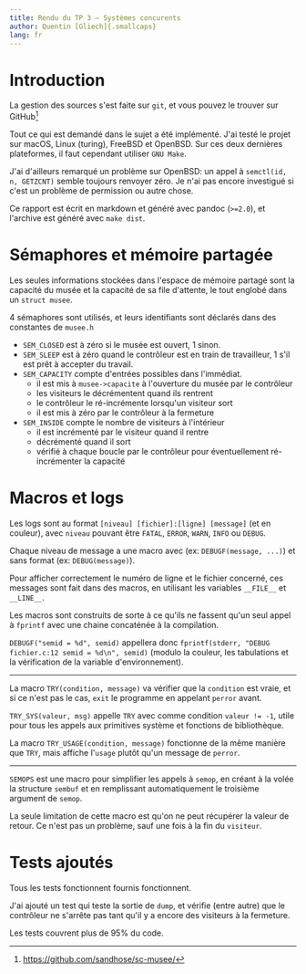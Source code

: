 ```yaml
---
title: Rendu du TP 3 – Systèmes concurents
author: Quentin [Gliech]{.smallcaps}
lang: fr
---
```


# Introduction

La gestion des sources s'est faite sur `git`, et vous pouvez le trouver sur GitHub[^1]

Tout ce qui est demandé dans le sujet a été implémenté. J'ai testé le projet sur macOS, Linux (turing), FreeBSD et OpenBSD.
Sur ces deux dernières plateformes, il faut cependant utiliser `GNU Make`.

J'ai d'ailleurs remarqué un problème sur OpenBSD: un appel à `semctl(id, n, GETZCNT)` semble toujours renvoyer zéro. 
Je n'ai pas encore investigué si c'est un problème de permission ou autre chose.

Ce rapport est écrit en markdown et généré avec pandoc (`>=2.0`), et l'archive est généré avec `make dist`.

[^1]: <https://github.com/sandhose/sc-musee/>

# Sémaphores et mémoire partagée

Les seules informations stockées dans l'espace de mémoire partagé sont la capacité du musée et la capacité de sa file d'attente, le tout englobé dans un `struct musee`.

4 sémaphores sont utilisés, et leurs identifiants sont déclarés dans des constantes de `musee.h`

 - `SEM_CLOSED` est à zéro si le musée est ouvert, 1 sinon.
 - `SEM_SLEEP` est à zéro quand le contrôleur est en train de travailleur, 1 s'il est prêt à accepter du travail.
 - `SEM_CAPACITY` compte d'entrées possibles dans l'immédiat.
   - il est mis à `musee->capacite` à l'ouverture du musée par le contrôleur
   - les visiteurs le décrémentent quand ils rentrent
   - le contrôleur le ré-incrémente lorsqu'un visiteur sort
   - il est mis à zéro par le contrôleur à la fermeture
 - `SEM_INSIDE` compte le nombre de visiteurs à l'intérieur
   - il est incrémenté par le visiteur quand il rentre
   - décrémenté quand il sort
   - vérifié à chaque boucle par le contrôleur pour éventuellement ré-incrémenter la capacité


# Macros et logs

Les logs sont au format `[niveau] [fichier]:[ligne] [message]` (et en couleur), avec `niveau` pouvant être `FATAL`, `ERROR`, `WARN`, `INFO` ou `DEBUG`.

Chaque niveau de message a une macro avec (ex: `DEBUGF(message, ...)`) et sans format (ex: `DEBUG(message)`).

Pour afficher correctement le numéro de ligne et le fichier concerné, ces messages sont fait dans des macros, en utilisant les variables `__FILE__` et `__LINE__`.

Les macros sont construits de sorte à ce qu'ils ne fassent qu'un seul appel à `fprintf` avec une chaine concaténée à la compilation.

`DEBUGF("semid = %d", semid)` appellera donc `fprintf(stderr, "DEBUG fichier.c:12 semid = %d\n", semid)` (modulo la couleur, les tabulations et la vérification de la variable d'environnement).

---

La macro `TRY(condition, message)` va vérifier que la `condition` est vraie, et si ce n'est pas le cas, `exit` le programme en appelant `perror` avant.

`TRY_SYS(valeur, msg)` appelle `TRY` avec comme condition `valeur != -1`, utile pour tous les appels aux primitives système et fonctions de bibliothèque.

La macro `TRY_USAGE(condition, message)` fonctionne de la même manière que `TRY`, mais affiche l'`usage` plutôt qu'un message de `perror`.

---

`SEMOPS` est une macro pour simplifier les appels à `semop`, en créant à la volée la structure `sembuf` et en remplissant automatiquement le troisième argument de `semop`.

La seule limitation de cette macro est qu'on ne peut récupérer la valeur de retour.
Ce n'est pas un problème, sauf une fois à la fin du `visiteur`.


# Tests ajoutés

Tous les tests fonctionnent fournis fonctionnent.

J'ai ajouté un test qui teste la sortie de `dump`, et vérifie (entre autre) que le contrôleur ne s'arrête pas tant qu'il y a encore des visiteurs à la fermeture.

Les tests couvrent plus de 95% du code.

